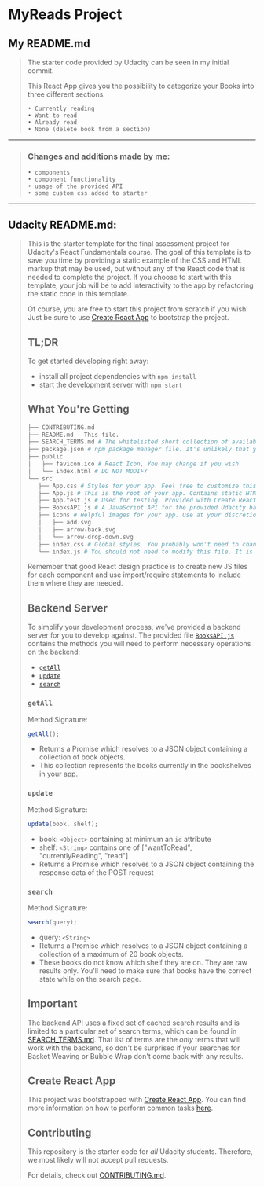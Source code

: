 # MyReads Project
## My README.md

>The starter code provided by Udacity can be seen in my initial commit. 
>
>This React App gives you the possibility to categorize your Books into three different sections:
>~~~
>• Currently reading 
>• Want to read 
>• Already read
>• None (delete book from a section)
>~~~
---
>### Changes and additions made by me:
>~~~
>• components
>• component functionality
>• usage of the provided API
>• some custom css added to starter
>~~~
---
## Udacity README.md:

>This is the starter template for the final assessment project for Udacity's React Fundamentals course. The goal of this template is to save you time by providing a static example of the CSS and HTML markup that may be used, but without any of the React code that is needed to complete the project. If you choose to start with this template, your job will be to add interactivity to the app by refactoring the static code in this template.
>
>Of course, you are free to start this project from scratch if you wish! Just be sure to use [Create React App](https://reactjs.org/docs/create-a-new-react-app.html) to bootstrap the project.
>
>## TL;DR
>
>To get started developing right away:
>
>- install all project dependencies with `npm install`
>- start the development server with `npm start`
>
>## What You're Getting
>
>```bash
>├── CONTRIBUTING.md
>├── README.md - This file.
>├── SEARCH_TERMS.md # The whitelisted short collection of available search >terms for you to use with your app.
>├── package.json # npm package manager file. It's unlikely that you'll need >to modify this.
>├── public
>│   ├── favicon.ico # React Icon, You may change if you wish.
>│   └── index.html # DO NOT MODIFY
>└── src
>    ├── App.css # Styles for your app. Feel free to customize this as you >desire.
>    ├── App.js # This is the root of your app. Contains static HTML right >now.
>    ├── App.test.js # Used for testing. Provided with Create React App. >Testing is encouraged, but not required.
>    ├── BooksAPI.js # A JavaScript API for the provided Udacity backend. >Instructions for the methods are below.
>    ├── icons # Helpful images for your app. Use at your discretion.
>    │   ├── add.svg
>    │   ├── arrow-back.svg
>    │   └── arrow-drop-down.svg
>    ├── index.css # Global styles. You probably won't need to change >anything here.
>    └── index.js # You should not need to modify this file. It is used for >DOM rendering only.
>```
>
>
>Remember that good React design practice is to create new JS files for each component and use import/require statements to include them where they are needed.
>
>## Backend Server
>
>To simplify your development process, we've provided a backend server for you to develop against. The provided file [`BooksAPI.js`](src/BooksAPI.js) contains the methods you will need to perform necessary operations on the backend:
>
>- [`getAll`](#getall)
>- [`update`](#update)
>- [`search`](#search)
>
>### `getAll`
>
>Method Signature:
>
>```js
>getAll();
>```
>
>
>- Returns a Promise which resolves to a JSON object containing a collection of book objects.
>- This collection represents the books currently in the bookshelves in your app.
>
>### `update`
>
>Method Signature:
>
>```js
>update(book, shelf);
>```
>
>- book: `<Object>` containing at minimum an `id` attribute
>- shelf: `<String>` contains one of ["wantToRead", "currentlyReading", "read"]
>- Returns a Promise which resolves to a JSON object containing the response data of the POST request
>
>### `search`
>
>Method Signature:
>
>```js
>search(query);
>```
>
>- query: `<String>`
>- Returns a Promise which resolves to a JSON object containing a collection of a maximum of 20 book objects.
>- These books do not know which shelf they are on. They are raw results only. You'll need to make sure that books have the correct state while on the search page.
>
>## Important
>
>The backend API uses a fixed set of cached search results and is limited to a particular set of search terms, which can be found in [SEARCH_TERMS.md](SEARCH_TERMS.md). That list of terms are the _only_ terms that will work with the backend, so don't be surprised if your searches for Basket Weaving or Bubble Wrap don't come back with any results.
>
>## Create React App
>
>This project was bootstrapped with [Create React App](https://github.com/facebook/create-react-app). You can find more information on how to perform common tasks [here](https://github.com/facebook/create-react-app/blob/main/packages/cra-template/template/README.md).
>
>## Contributing
>
>This repository is the starter code for _all_ Udacity students. Therefore, we most likely will not accept pull requests.
>
>For details, check out [CONTRIBUTING.md](CONTRIBUTING.md).
